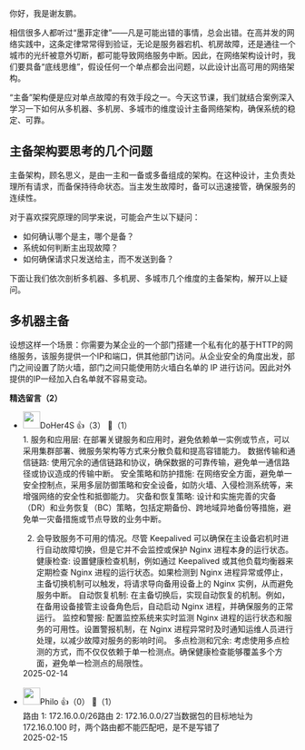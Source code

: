 你好，我是谢友鹏。

相信很多人都听过“墨菲定律”——凡是可能出错的事情，总会出错。在高并发的网络实践中，这条定律常常得到验证，无论是服务器宕机、机房故障，还是通往一个城市的光纤被意外切断，都可能导致网络服务中断。因此，在网络架构设计时，我们要具备“底线思维”，假设任何一个单点都会出问题，以此设计出高可用的网络架构。

“主备”架构便是应对单点故障的有效手段之一。今天这节课，我们就结合案例深入学习一下如何从多机器、多机房、多城市的维度设计主备网络架构，确保系统的稳定、可靠。

## 主备架构要思考的几个问题

主备架构，顾名思义，是由一主和一备或多备组成的架构。在这种设计，主负责处理所有请求，而备保持待命状态。当主发生故障时，备可以迅速接管，确保服务的连续性。

对于喜欢探究原理的同学来说，可能会产生以下疑问：

- 如何确认哪个是主，哪个是备？
- 系统如何判断主出现故障？
- 如何确保请求只发送给主，而不发送到备？

下面让我们依次剖析多机器、多机房、多城市几个维度的主备架构，解开以上疑问。

## 多机器主备

设想这样一个场景：你需要为某企业的一个部门搭建一个私有化的基于HTTP的网络服务，该服务提供一个IP和端口，供其他部门访问。从企业安全的角度出发，部门之间设置了防火墙，部门之间只能使用防火墙白名单的 IP 进行访问。因此对外提供的IP一经加入白名单就不容易变动。
<div><strong>精选留言（2）</strong></div><ul>
<li><img src="https://static001.geekbang.org/account/avatar/00/24/7e/73/a5d76036.jpg" width="30px"><span>DoHer4S</span> 👍（3） 💬（1）<div>1. 服务和应用层: 在部署关键服务和应用时，避免依赖单一实例或节点，可以采用集群部署、微服务架构等方式来分散负载和提高容错能力。
数据传输和通信链路: 使用冗余的通信链路和协议，确保数据的可靠传输，避免单一通信路径或协议造成的传输中断。
安全策略和防护措施: 在网络安全方面，避免单一安全控制点，采用多层防御策略和安全设备，如防火墙、入侵检测系统等，来增强网络的安全性和抵御能力。
灾备和恢复策略: 设计和实施完善的灾备（DR）和业务恢复（BC）策略，包括定期备份、跨地域异地备份等措施，避免单一灾备措施或节点导致的业务中断。

2. 会导致服务不可用的情况。尽管 Keepalived 可以确保在主设备宕机时进行自动故障切换，但是它并不会监控或保护 Nginx 进程本身的运行状态。
健康检查: 设置健康检查机制，例如通过 Keepalived 或其他负载均衡器来定期检查 Nginx 进程的运行状态。如果检测到 Nginx 进程异常或停止，主备切换机制可以触发，将请求导向备用设备上的 Nginx 实例，从而避免服务中断。
自动恢复机制: 在主备切换后，实现自动恢复的机制。例如，在备用设备接管主设备角色后，自动启动 Nginx 进程，并确保服务的正常运行。
监控和警报: 配置监控系统来实时监测 Nginx 进程的运行状态和服务的可用性。设置警报机制，在 Nginx 进程异常时及时通知运维人员进行处理，以减少故障对服务的影响时间。
多点检测和冗余: 考虑使用多点检测的方式，而不仅仅依赖于单一检测点。确保健康检查能够覆盖多个方面，避免单一检测点的局限性。</div>2025-02-14</li><br/><li><img src="https://static001.geekbang.org/account/avatar/00/32/3f/39/11b908f0.jpg" width="30px"><span>Philo</span> 👍（0） 💬（1）<div>路由 1: 172.16.0.0&#47;26路由 2: 172.16.0.0&#47;27当数据包的目标地址为 172.16.0.100 时，两个路由都不能匹配吧，是不是写错了</div>2025-02-15</li><br/>
</ul>